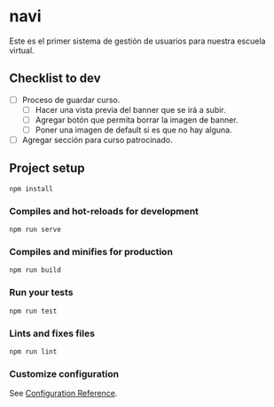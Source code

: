 # navi

Este es el primer sistema de gestión de usuarios para nuestra escuela virtual.

## Checklist to dev

- [ ] Proceso de guardar curso.
  - [ ] Hacer una vista previa del banner que se irá a subir.
  - [ ] Agregar botón que permita borrar la imagen de banner.
  - [ ] Poner una imagen de default si es que no hay alguna.
- [ ]  Agregar sección para curso patrocinado.

## Project setup
```
npm install
```

### Compiles and hot-reloads for development
```
npm run serve
```

### Compiles and minifies for production
```
npm run build
```

### Run your tests
```
npm run test
```

### Lints and fixes files
```
npm run lint
```

### Customize configuration
See [Configuration Reference](https://cli.vuejs.org/config/).

